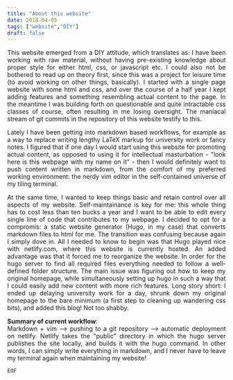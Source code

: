 ```yaml
---
title: "About this website"
date: 2018-04-05
tags: ["website","DIY"]
draft: false
---
```

<div style="text-align: justify">
This website emerged from a DIY attitude, which translates as: I have been working with raw material, without having pre-existing knowledge about proper style for either html, css, or javascript etc. 
I could also not be bothered to read up on theory first, since this was a project for leisure time (to avoid working on other things, basically).
I started with a single page website with some html and css, and over the course of a half year I kept adding features and something resembling actual content to the page. In the meantime I was building forth on questionable and quite intractable css classes of course, often resulting in me losing oversight. The maniacal stream of git commits in the repository of this website testify to this. 

Lately I have been getting into markdown based workflows, for example as a way to replace writing lengthy LaTeX markup for university work or fancy notes. I figured that if one day I would start using this website for promoting actual content, as opposed to using it for intellectual masturbation - "look here is this webpage with my name on it" - then I would definitely want to push content written in markdown, from the comfort of my preferred working environment: the nerdy vim editor in the self-contained universe of my tiling terminal. 

At the same time, I wanted to keep things basic and retain control over all aspects of my website. Self-maintainance is key for me: this whole thing has to cost less than ten bucks a year and I want to be able to edit every single line of code that contributes to my webpage. 
I decided to opt for a compromis: a static website generator (Hugo, in my case) that converts markdown files to html for me. The transition was confusing because again I simply dove in. All I needed to know to begin was that Hugo played nice with netlify.com, where this website is currently hosted. An added advantage was that it forced me to reorganize the website. In order for the hugo server to find all required files everything needed to follow a well-defined folder structure. The main issue was figuring out how to keep my original homepage, while simultaneously setting up hugo in such a way that I could easily add new content with more rich features. Long story short: I ended up delaying university work for a day, shrunk down my original homepage to the bare minimum (a first step to cleaning up wandering css bits), and added this blog! Not too shabby. 

**Summary of current workflow**:\
Markdown + vim --> pushing to a git repository --> automatic deployment on netlify. Netlify takes the "public" directory in which the hugo server publishes the site locally, and builds it with the hugo command. In other words, I can simply write everything in markdown, and I never have to leave my terminal again when maintaining my website!

</div>

```
EOF
```

